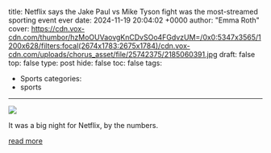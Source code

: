 title: Netflix says the Jake Paul vs Mike Tyson fight was the most-streamed sporting event ever
date: 2024-11-19 20:04:02 +0000
author: "Emma Roth"
cover: https://cdn.vox-cdn.com/thumbor/hzMoOUVaovgKnCDvSOo4FGdvzUM=/0x0:5347x3565/1200x628/filters:focal(2674x1783:2675x1784)/cdn.vox-cdn.com/uploads/chorus_asset/file/25742375/2185060391.jpg
draft: false
top: false
type: post
hide: false
toc: false
tags:
  - Sports
categories:
  - sports
---

![](https://cdn.vox-cdn.com/thumbor/hzMoOUVaovgKnCDvSOo4FGdvzUM=/0x0:5347x3565/1200x628/filters:focal(2674x1783:2675x1784)/cdn.vox-cdn.com/uploads/chorus_asset/file/25742375/2185060391.jpg)

It was a big night for Netflix, by the numbers.

[read more](https://www.theverge.com/2024/11/19/24300814/netflix-jake-paul-mike-tyson-most-streamed-sporting-event)
